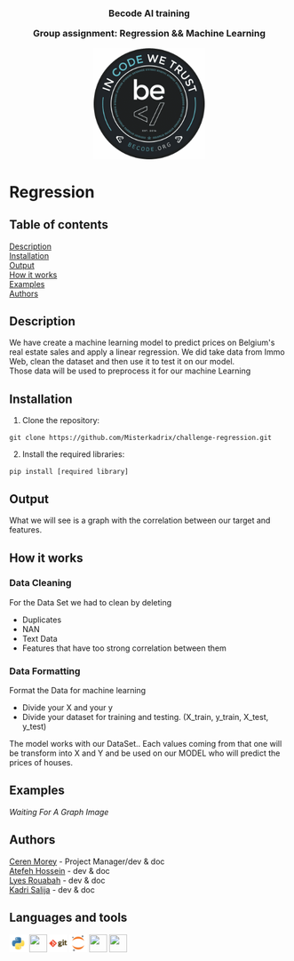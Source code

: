 <div align = "center">

<h3>Becode AI training

Group assignment: Regression && Machine Learning</h3>


<img width = "200" src = /images/BeCode_Logo.png>
</div>


# Regression

## Table of contents
[Description](#Description)  
[Installation](#Installation)  
[Output](#Output)  
[How it works](#How-it-works)  
[Examples](#Examples)  
[Authors](#Authors)

## Description

We have create a machine learning model to predict prices on Belgium's real estate sales and apply a linear regression.
We did take data from Immo Web, clean the dataset and then use it to test it on our model.  
Those data will be used to preprocess it for our machine Learning


## Installation
1. Clone the repository:
```
git clone https://github.com/Misterkadrix/challenge-regression.git
``` 
2. Install the required libraries:
```
pip install [required library]
```

## Output

What we will see is a graph with the correlation between our target and features. 

## How it works
<h3> Data Cleaning </h3>
For the Data Set we had to clean by deleting   

- Duplicates  
- NAN  
- Text Data  
- Features that have too strong correlation between them  
  
<h3> Data Formatting </h3>
Format the Data for machine learning  

  - Divide your X and your y  
  - Divide your dataset for training and testing. (X_train, y_train, X_test, y_test)  

The model works with our DataSet.. Each values coming from that one will be transform into X and Y and be used on our MODEL who will predict the prices of houses.

## Examples
  
  *Waiting For A Graph Image*

## Authors
[Ceren Morey](https://github.com/c-morey) - Project Manager/dev & doc  
[Atefeh Hossein](https://github.com/atefehhosseinniay) - dev & doc  
[Lyes Rouabah](https://github.com/lyesds) - dev & doc  
[Kadri Salija](https://github.com/Misterkadrix?tab=repositories) - dev & doc


## Languages and tools
<p float="left">
<img height="32" width="32" src='https://raw.githubusercontent.com/github/explore/80688e429a7d4ef2fca1e82350fe8e3517d3494d/topics/python/python.png'>
<img height="32" width="32" src="https://image.flaticon.com/icons/png/512/25/25231.png" />
<img height="32" width="32" src='https://raw.githubusercontent.com/github/explore/80688e429a7d4ef2fca1e82350fe8e3517d3494d/topics/git/git.png'>
<img height="32" width="32" src="https://raw.githubusercontent.com/github/explore/80688e429a7d4ef2fca1e82350fe8e3517d3494d/topics/jupyter-notebook/jupyter-notebook.png" />
<img height="32" width="32" src="https://pbs.twimg.com/profile_images/1187765724451868673/uVw1PWA7_400x400.png" />
<img height="32" width="32" src="https://cdn.geotribu.fr/img/logos-icones/logiciels_librairies/plotly.png" />
</p>
